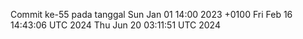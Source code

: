 Commit ke-55 pada tanggal Sun Jan 01 14:00 2023 +0100
Fri Feb 16 14:43:06 UTC 2024
Thu Jun 20 03:11:51 UTC 2024
